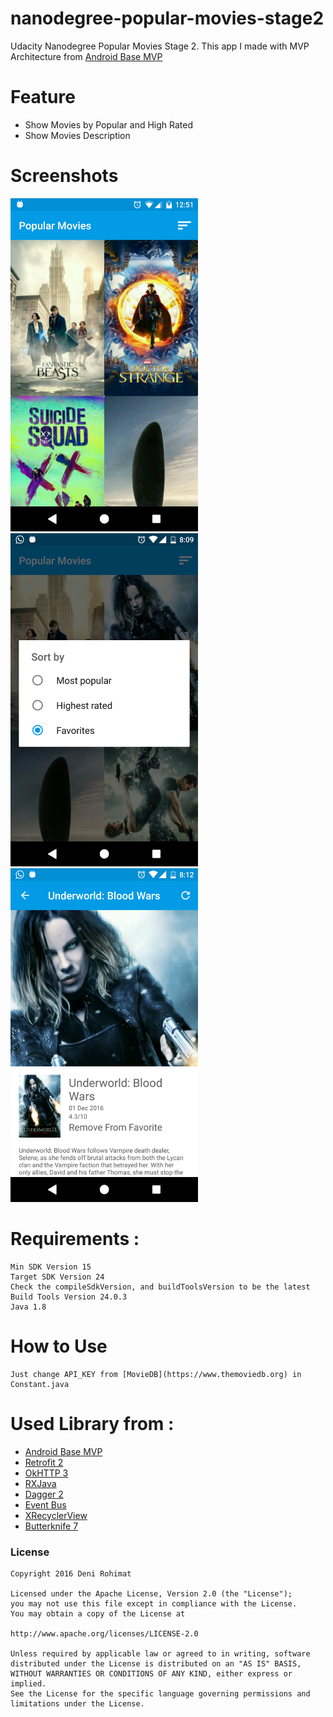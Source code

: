 # nanodegree-popular-movies-stage2

Udacity Nanodegree Popular Movies Stage 2. This app I made with MVP Architecture from [Android Base MVP](https://github.com/derohimat/android-base-mvp/)

# Feature
   - Show Movies by Popular and High Rated
   - Show Movies Description

# Screenshots
<img src="https://github.com/derohimat/nanodegree-popular-movies-stage2/blob/master/home.png" width="300">
<img src="https://github.com/derohimat/nanodegree-popular-movies-stage2/blob/master/home-sort.png" width="300">
<img src="https://github.com/derohimat/nanodegree-popular-movies-stage2/blob/master/detail.png" width="300">

# Requirements :
	Min SDK Version 15
	Target SDK Version 24
	Check the compileSdkVersion, and buildToolsVersion to be the latest
	Build Tools Version 24.0.3
	Java 1.8
	
# How to Use
    Just change API_KEY from [MovieDB](https://www.themoviedb.org) in Constant.java 
    
# Used Library from :
  - [Android Base MVP](https://derohimat.github.io/android-base-mvp/)
  - [Retrofit 2](http://square.github.io/retrofit/)
  - [OkHTTP 3](http://square.github.io/okhttp/)
  - [RXJava](https://github.com/ReactiveX/RxJava)
  - [Dagger 2](http://google.github.io/dagger/)
  - [Event Bus](https://github.com/greenrobot/EventBus)
  - [XRecyclerView](https://github.com/jianghejie/XRecyclerView)
  - [Butterknife 7](https://github.com/JakeWharton/butterknife)

### License
    Copyright 2016 Deni Rohimat
    
    Licensed under the Apache License, Version 2.0 (the "License");
    you may not use this file except in compliance with the License.
    You may obtain a copy of the License at

    http://www.apache.org/licenses/LICENSE-2.0
    
    Unless required by applicable law or agreed to in writing, software
    distributed under the License is distributed on an "AS IS" BASIS,
    WITHOUT WARRANTIES OR CONDITIONS OF ANY KIND, either express or implied.
    See the License for the specific language governing permissions and
    limitations under the License.
